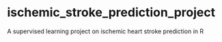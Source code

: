 # ischemic_stroke_prediction_project
A supervised learning project on ischemic heart stroke prediction in R
